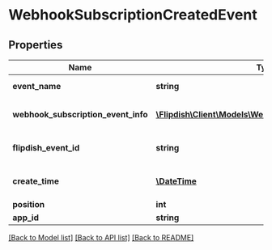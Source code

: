 # WebhookSubscriptionCreatedEvent

## Properties
Name | Type | Description | Notes
------------ | ------------- | ------------- | -------------
**event_name** | **string** | The event name | [optional] 
**webhook_subscription_event_info** | [**\Flipdish\\Client\Models\WebhookSubscriptionEventInfo**](WebhookSubscriptionEventInfo.md) | Webhook subscription details | [optional] 
**flipdish_event_id** | **string** | The identitfier of the event | [optional] 
**create_time** | [**\DateTime**](\DateTime.md) | The time of creation of the event | [optional] 
**position** | **int** | Position | [optional] 
**app_id** | **string** | App id | [optional] 

[[Back to Model list]](../README.md#documentation-for-models) [[Back to API list]](../README.md#documentation-for-api-endpoints) [[Back to README]](../README.md)


